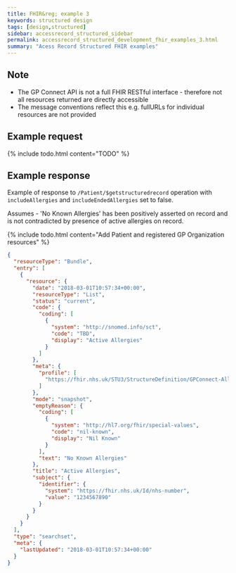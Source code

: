 ```yaml
---
title: FHIR&reg; example 3
keywords: structured design
tags: [design,structured]
sidebar: accessrecord_structured_sidebar
permalink: accessrecord_structured_development_fhir_examples_3.html
summary: "Acess Record Structured FHIR examples"
---
```


## Note ##

- The GP Connect API is not a full FHIR RESTful interface - therefore not all resources returned are directly accessible
- The message conventions reflect this e.g. fullURLs for individual resources are not provided

## Example request ##

{% include todo.html content="TODO" %}

## Example response ##

Example of response to `/Patient/$getstructuredrecord` operation with `includeAllergies` and `includeEndedAllergies` set to false.

Assumes - 'No Known Allergies' has been positively asserted on record and is not contradicted by presence of active allergies on record.

{% include todo.html content="Add Patient and registered GP Organization resources" %}

```json
{
  "resourceType": "Bundle",
  "entry": [
    {
      "resource": {
        "date": "2018-03-01T10:57:34+00:00",
        "resourceType": "List",
        "status": "current",
        "code": {
          "coding": [
            {
              "system": "http://snomed.info/sct",
              "code": "TBD",
              "display": "Active Allergies"
            }
          ]
        },
        "meta": {
          "profile": [
            "https://fhir.nhs.uk/STU3/StructureDefinition/GPConnect-Allergy-List-1"
          ]
        },
        "mode": "snapshot",
        "emptyReason": {
          "coding": [
            {
              "system": "http://hl7.org/fhir/special-values",
              "code": "nil-known",
              "display": "Nil Known"
            }
          ],
          "text": "No Known Allergies"
        },
        "title": "Active Allergies",
        "subject": {
          "identifier": {
            "system": "https://fhir.nhs.uk/Id/nhs-number",
            "value": "1234567890"
          }
        }
      }
    }
  ],
  "type": "searchset",
  "meta": {
    "lastUpdated": "2018-03-01T10:57:34+00:00"
  }
}
```
